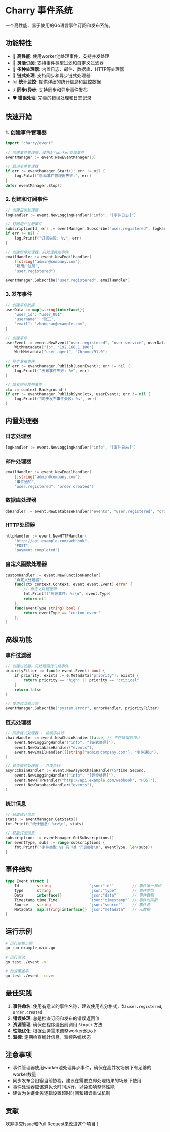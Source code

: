 # Charry 事件系统

一个高性能、易于使用的Go语言事件订阅和发布系统。

## 功能特性

- 🚀 **高性能**: 使用worker池处理事件，支持并发处理
- 🎯 **灵活订阅**: 支持事件类型过滤和自定义过滤器
- 🔧 **多种处理器**: 内置日志、邮件、数据库、HTTP等处理器
- 🔗 **链式处理**: 支持同步和异步链式处理器
- 📊 **统计监控**: 提供详细的统计信息和监控数据
- ⚡ **同步/异步**: 支持同步和异步事件发布
- 🛡️ **错误处理**: 完善的错误处理和日志记录

## 快速开始

### 1. 创建事件管理器

```go
import "charry/event"

// 创建事件管理器，使用3个worker处理事件
eventManager := event.NewEventManager(3)

// 启动事件管理器
if err := eventManager.Start(); err != nil {
    log.Fatal("启动事件管理器失败:", err)
}
defer eventManager.Stop()
```

### 2. 创建和订阅事件

```go
// 创建日志处理器
logHandler := event.NewLoggingHandler("info", "[事件日志]")

// 订阅用户注册事件
subscriptionId, err := eventManager.Subscribe("user.registered", logHandler)
if err != nil {
    log.Printf("订阅失败: %v", err)
}

// 创建邮件处理器，只处理特定事件
emailHandler := event.NewEmailHandler(
    []string{"admin@company.com"}, 
    "新用户注册", 
    "user.registered")

eventManager.Subscribe("user.registered", emailHandler)
```

### 3. 发布事件

```go
// 创建事件数据
userData := map[string]interface{}{
    "user_id": "user_001",
    "username": "张三",
    "email": "zhangsan@example.com",
}

// 创建事件
userEvent := event.NewEvent("user.registered", "user-service", userData).
    WithMetadata("ip", "192.168.1.100").
    WithMetadata("user_agent", "Chrome/91.0")

// 异步发布事件
if err := eventManager.Publish(userEvent); err != nil {
    log.Printf("发布事件失败: %v", err)
}

// 或者同步发布事件
ctx := context.Background()
if err := eventManager.PublishSync(ctx, userEvent); err != nil {
    log.Printf("同步发布事件失败: %v", err)
}
```

## 内置处理器

### 日志处理器
```go
logHandler := event.NewLoggingHandler("info", "[事件日志]")
```

### 邮件处理器
```go
emailHandler := event.NewEmailHandler(
    []string{"admin@company.com"}, 
    "事件通知", 
    "user.registered", "order.created")
```

### 数据库处理器
```go
dbHandler := event.NewDatabaseHandler("events", "user.registered", "order.created")
```

### HTTP处理器
```go
httpHandler := event.NewHTTPHandler(
    "http://api.example.com/webhook", 
    "POST", 
    "payment.completed")
```

### 自定义函数处理器
```go
customHandler := event.NewFunctionHandler(
    "自定义处理器",
    func(ctx context.Context, event event.Event) error {
        // 自定义处理逻辑
        fmt.Printf("处理事件: %s\n", event.Type)
        return nil
    },
    func(eventType string) bool {
        return eventType == "custom.event"
    },
)
```

## 高级功能

### 事件过滤器
```go
// 创建过滤器，只处理高优先级事件
priorityFilter := func(e event.Event) bool {
    if priority, exists := e.Metadata["priority"]; exists {
        return priority == "high" || priority == "critical"
    }
    return false
}

// 使用过滤器订阅
eventManager.Subscribe("system.error", errorHandler, priorityFilter)
```

### 链式处理器
```go
// 同步链式处理器 - 按顺序执行
chainHandler := event.NewChainHandler(false, // 不在错误时停止
    event.NewLoggingHandler("info", "[链式处理]"),
    event.NewDatabaseHandler("events"),
    event.NewEmailHandler([]string{"admin@company.com"}, "事件通知"),
)

// 异步链式处理器 - 并发执行
asyncChainHandler := event.NewAsyncChainHandler(5*time.Second,
    event.NewLoggingHandler("info", "[异步处理]"),
    event.NewHTTPHandler("http://api.example.com/webhook", "POST"),
    event.NewDatabaseHandler("events"),
)
```

### 统计信息
```go
// 获取统计信息
stats := eventManager.GetStats()
fmt.Printf("统计信息: %+v\n", stats)

// 获取订阅信息
subscriptions := eventManager.GetSubscriptions()
for eventType, subs := range subscriptions {
    fmt.Printf("事件类型 %s 有 %d 个订阅者\n", eventType, len(subs))
}
```

## 事件结构

```go
type Event struct {
    Id        string                 `json:"id"`        // 事件唯一标识
    Type      string                 `json:"type"`      // 事件类型
    Data      interface{}            `json:"data"`      // 事件数据
    Timestamp time.Time              `json:"timestamp"` // 事件时间戳
    Source    string                 `json:"source"`    // 事件源
    Metadata  map[string]interface{} `json:"metadata"`  // 元数据
}
```

## 运行示例

```bash
# 运行完整示例
go run example_main.go

# 运行测试
go test ./event -v

# 检查覆盖率
go test ./event -cover
```

## 最佳实践

1. **事件命名**: 使用有意义的事件名称，建议使用点分格式，如 `user.registered`, `order.created`
2. **错误处理**: 总是检查订阅和发布的错误返回值
3. **资源管理**: 确保在程序退出前调用 `Stop()` 方法
4. **性能优化**: 根据业务需求调整worker池大小
5. **监控**: 定期检查统计信息，监控系统状态

## 注意事项

- 事件管理器使用worker池处理异步事件，确保在高并发场景下有足够的worker数量
- 同步发布会阻塞当前协程，建议在需要立即处理结果的场景下使用
- 事件处理器应该避免长时间运行，以免影响整体性能
- 建议为关键业务逻辑设置超时时间和错误重试机制

## 贡献

欢迎提交Issue和Pull Request来改进这个项目！
